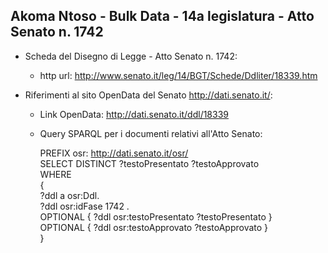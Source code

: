 ## Akoma Ntoso - Bulk Data - 14a legislatura - Atto Senato n. 1742 ##

* Scheda del Disegno di Legge - Atto Senato n. 1742:
	* http url: http://www.senato.it/leg/14/BGT/Schede/Ddliter/18339.htm

* Riferimenti al sito OpenData del Senato http://dati.senato.it/:
	* Link OpenData: http://dati.senato.it/ddl/18339
	* Query SPARQL per i documenti relativi all'Atto Senato:

        PREFIX osr: <http://dati.senato.it/osr/>  
		SELECT DISTINCT ?testoPresentato ?testoApprovato  
		WHERE  
		{  
		    ?ddl a osr:Ddl.  
		    ?ddl osr:idFase 1742 .  
		    OPTIONAL { ?ddl osr:testoPresentato ?testoPresentato }  
		    OPTIONAL { ?ddl osr:testoApprovato ?testoApprovato }  
		}
		